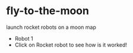 # fly-to-the-moon
launch rocket robots on a moon map 
- Robot 1 
- Click on Rocket robot to see how is it worked! 
